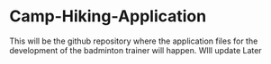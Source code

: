 # Camp-Hiking-Application
This will be the github repository where the application files for the development of the badminton trainer will happen. WIll update Later
